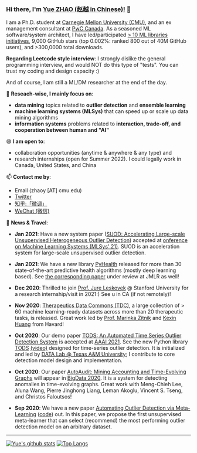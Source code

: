 ### Hi there, I'm [Yue ZHAO (赵越 in Chinese)!](https://www.andrew.cmu.edu/user/yuezhao2/) 👋


I am a Ph.D. student at [Carnegie Mellon University (CMU)](https://www.cmu.edu/), 
and an ex management consultant at [PwC Canada](https://www.pwc.com/ca/en.html).
As a seasoned ML software/system architect, I have led/participated [> 10 ML libraries initiatives](https://github.com/yzhao062), 9,000 GitHub stars (top 0.002%: ranked 800 out of 40M GitHub users), and >300,0000 total downloads.

**Regarding Leetcode style interview**: I strongly dislike the general programming interview, and would NOT do this type of "tests". 
You can trust my coding and design capacity :)

And of course, I am still a ML/DM researcher at the end of the day.

🔭 **Reseach-wise, I mainly focus on**:

- **data mining** topics related to **outlier detection** and **ensemble learning**
- **machine learning systems (MLSys)** that can speed up or scale up data mining algorithms 
- **information systems** problems related to **interaction, trade-off, and cooperation between human and "AI"** 

😄 **I am open to**:

- collaboration opportunities (anytime & anywhere & any type) and 
- research internships (open for Summer 2022). I could legally work in Canada, United States, and China

📫 **Contact me by**:
- Email (zhaoy [AT] cmu.edu)
- [Twitter](https://twitter.com/yzhao062)
- [知乎:「微调」](https://www.zhihu.com/people/breaknever)
- [WeChat (微信)](https://www.andrew.cmu.edu/user/yuezhao2/files/ID_yzhao062.JPG)


💬 **News & Travel**:

- **Jan 2021**: Have a new system paper ([SUOD: Accelerating Large-scale Unsupervised Heterogeneous Outlier Detection](https://www.andrew.cmu.edu/user/yuezhao2/papers/21-mlsys-suod.pdf)) accepted at [onference on Machine Learning Systems (MLSys' 21)](https://mlsys.org/). SUOD is an acceleration system for large-scale unsupervised outlier detection.

- **Jan 2021**: We have a new library [PyHealth](https://github.com/yzhao062/PyHealth) released for more than 30 state-of-the-art predictive health algorithms (mostly deep learning based).
See [the corresponding paper](https://www.andrew.cmu.edu/user/yuezhao2/papers/21-preprint-pyhealth.pdf) under review at JMLR as well!

- **Dec 2020**: Thrilled to join [Prof. Jure Leskovek](https://cs.stanford.edu/people/jure/) @ Stanford University for a research internship/visit in 2021:) See u in CA (if not remotely)!

- **Nov 2020**: [Therapeutics Data Commons (TDC)](https://zitniklab.hms.harvard.edu/TDC/), a large collection of > 60 machine learning-ready datasets across more than 20 therapeutic tasks, is released. 
Great work led by [Prof. Marinka Zitnik](https://zitniklab.hms.harvard.edu/) and [Kexin Huang](https://www.kexinhuang.com/) from Havard!

- **Oct 2020**: Our demo paper [TODS: An Automated Time Series Outlier Detection System](https://arxiv.org/pdf/2009.09822.pdf) is accepted at [AAAI 2021](https://aaai.org/Conferences/AAAI-21/aaai21demoscall/).
See the new Python library [TODS](https://github.com/datamllab/tods) [(video)](https://www.youtube.com/watch?v=H0bBXuDUe7s&feature=youtu.be) designed for time-series outlier detection. It is initialized and led by [DATA Lab @ Texas A&M University](https://people.engr.tamu.edu/xiahu/people.html); 
I contribute to core detection model design and implementation.

- **Oct 2020**: Our paper [AutoAudit: Mining Accounting and Time-Evolving Graphs](https://github.com/mengchillee/AutoAudit) will appear in [BigData 2020](http://bigdataieee.org/BigData2020/). It is a system for
detecting anomalies in time-evolving graphs. Great work with Meng-Chieh Lee, Aluna Wang, Pierre Jinghong Liang, Leman Akoglu, Vincent S. Tseng, and Christos Faloutsos!

- **Sep 2020**: We have a new paper [Automating Outlier Detection via Meta-Learning](https://arxiv.org/abs/2009.10606) ([code](https://github.com/yzhao062/MetaOD)) out. In this paper, we propose the first unsupervised meta-learner that can select (recommend) the most performing outlier detection model on an arbitrary dataset. 


----

[![Yue's github stats](https://github-readme-stats.vercel.app/api?username=yzhao062&theme=material-palenight&count_private=true&hide=contribs)](https://github.com/anuraghazra/github-readme-stats)
[![Top Langs](https://github-readme-stats.vercel.app/api/top-langs/?username=yzhao062&theme=material-palenight&hide=Jupyter&layout=compact)](https://github.com/anuraghazra/github-readme-stats)

<!--
**yzhao062/yzhao062** is a ✨ _special_ ✨ repository because its `README.md` (this file) appears on your GitHub profile.

Here are some ideas to get you started:

- 🔭 I’m currently working on ...
- 🌱 I’m currently learning ...
- 👯 I’m looking to collaborate on ...
- 🤔 I’m looking for help with ...
- 💬 Ask me about ...
- 📫 How to reach me: ...
- 😄 Pronouns: ...
- ⚡ Fun fact: ...

I am the author/core developer of various machine learning tools and systems with more than millions of downloads. 
-->
